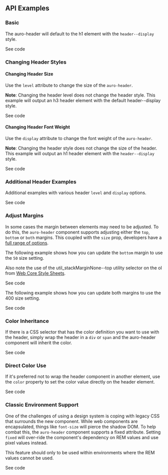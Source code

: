 <!-- AURO-GENERATED-CONTENT:START (FILE:src=./../api.md) -->
<!-- AURO-GENERATED-CONTENT:END -->

## API Examples

### Basic

The auro-header will default to the h1 element with the `header--display` style.

<div class="exampleWrapper">
  <!-- AURO-GENERATED-CONTENT:START (FILE:src=./../../apiExamples/basic.html) -->
  <!-- AURO-GENERATED-CONTENT:END -->
</div>
<auro-accordion alignRight>
  <span slot="trigger">See code</span>

<!-- AURO-GENERATED-CONTENT:START (CODE:src=./../../apiExamples/basic.html) -->
<!-- AURO-GENERATED-CONTENT:END -->

</auro-accordion>

### Changing Header Styles

#### Changing Header Size

Use the `level` attribute to change the size of the `auro-header`. 

**Note**: Changing the header level does not change the header style. This example will output an h3 header element with the default header--display style.

<div class="exampleWrapper">
  <!-- AURO-GENERATED-CONTENT:START (FILE:src=./../../apiExamples/level.html) -->
  <!-- AURO-GENERATED-CONTENT:END -->
</div>
<auro-accordion alignRight>
  <span slot="trigger">See code</span>

<!-- AURO-GENERATED-CONTENT:START (CODE:src=./../../apiExamples/level.html) -->
<!-- AURO-GENERATED-CONTENT:END -->

</auro-accordion>

#### Changing Header Font Weight

Use the `display` attribute to change the font weight of the `auro-header`.

**Note**: Changing the header style does not change the size of the header. This example will output an h1 header element with the `header--display` style.

<div class="exampleWrapper">
  <!-- AURO-GENERATED-CONTENT:START (FILE:src=./../../apiExamples/display.html) -->
  <!-- AURO-GENERATED-CONTENT:END -->
</div>
<auro-accordion alignRight>
  <span slot="trigger">See code</span>

<!-- AURO-GENERATED-CONTENT:START (CODE:src=./../../apiExamples/display.html) -->
<!-- AURO-GENERATED-CONTENT:END -->

</auro-accordion>

### Additional Header Examples

Additional examples with various header `level` and `display` options.

<div class="exampleWrapper">
  <!-- AURO-GENERATED-CONTENT:START (FILE:src=./../../apiExamples/additionalExamples.html) -->
  <!-- AURO-GENERATED-CONTENT:END -->
</div>
<auro-accordion alignRight>
  <span slot="trigger">See code</span>

<!-- AURO-GENERATED-CONTENT:START (CODE:src=./../../apiExamples/additionalExamples.html) -->
<!-- AURO-GENERATED-CONTENT:END -->

</auro-accordion>

### Adjust Margins

In some cases the margin between elements may need to be adjusted. To do this, the `auro-header` component supports adjusting either the `top`, `bottom` or `both` margins. This coupled with the `size` prop, developers have a [full range of options](https://auro.alaskaair.com/components/auro/header/api).

The following example shows how you can update the `bottom` margin to use the `50` size setting.

Also note the use of the  util_stackMarginNone--top  utility selector on the ol from [Web Core Style Sheets](https://alaskaairlines.github.io/WebCoreStyleSheets/#utility-layout-mixin-auro_spacing).

<div class="exampleWrapper">
  <!-- AURO-GENERATED-CONTENT:START (FILE:src=./../../apiExamples/margins.html) -->
  <!-- AURO-GENERATED-CONTENT:END -->
</div>
<auro-accordion alignRight>
  <span slot="trigger">See code</span>

<!-- AURO-GENERATED-CONTENT:START (CODE:src=./../../apiExamples/margins.html) -->
<!-- AURO-GENERATED-CONTENT:END -->

</auro-accordion>

The following example shows how you can update both margins to use the 400 size setting.

<div class="exampleWrapper">
  <!-- AURO-GENERATED-CONTENT:START (FILE:src=./../../apiExamples/margins2.html) -->
  <!-- AURO-GENERATED-CONTENT:END -->
</div>
<auro-accordion alignRight>
  <span slot="trigger">See code</span>

<!-- AURO-GENERATED-CONTENT:START (CODE:src=./../../apiExamples/margins2.html) -->
<!-- AURO-GENERATED-CONTENT:END -->

</auro-accordion>

### Color Inheritance

If there is a CSS selector that has the color definition you want to use with the header, simply wrap the header in a `div` or `span` and the auro-header component will inherit the color.

<div class="exampleWrapper">
  <!-- AURO-GENERATED-CONTENT:START (FILE:src=./../../apiExamples/colorInheritance.html) -->
  <!-- AURO-GENERATED-CONTENT:END -->
</div>
<auro-accordion alignRight>
  <span slot="trigger">See code</span>

<!-- AURO-GENERATED-CONTENT:START (CODE:src=./../../apiExamples/colorInheritance.html) -->
<!-- AURO-GENERATED-CONTENT:END -->

</auro-accordion>

### Direct Color Use

If it's preferred not to wrap the header component in another element, use the `color` property to set the color value directly on the header element.

<div class="exampleWrapper">
  <!-- AURO-GENERATED-CONTENT:START (FILE:src=./../../apiExamples/directColor.html) -->
  <!-- AURO-GENERATED-CONTENT:END -->
</div>
<auro-accordion alignRight>
  <span slot="trigger">See code</span>

<!-- AURO-GENERATED-CONTENT:START (CODE:src=./../../apiExamples/directColor.html) -->
<!-- AURO-GENERATED-CONTENT:END -->

</auro-accordion>

### Classic Environment Support

One of the challenges of using a design system is coping with legacy CSS that surrounds the new component. While web components are encapsulated, things like `font-size` will pierce the shadow DOM. To help combat this, the `auro-header` component supports a fixed attribute. Setting `fixed` will over-ride the component's dependency on REM values and use pixel values instead.

This feature should only to be used within environments where the REM values cannot be used.

<div class="exampleWrapper">
  <!-- AURO-GENERATED-CONTENT:START (FILE:src=./../../apiExamples/fixed.html) -->
  <!-- AURO-GENERATED-CONTENT:END -->
</div>
<auro-accordion alignRight>
  <span slot="trigger">See code</span>

<!-- AURO-GENERATED-CONTENT:START (CODE:src=./../../apiExamples/fixed.html) -->
<!-- AURO-GENERATED-CONTENT:END -->

</auro-accordion>

